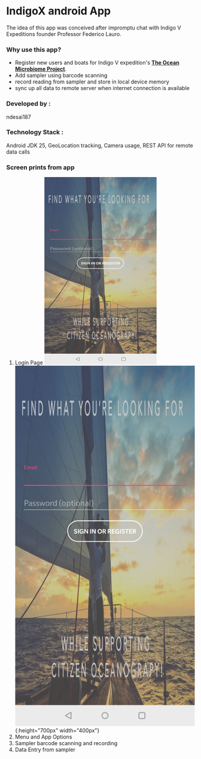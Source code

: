 # IndigoX android App

The idea of this app was conceived after impromptu chat with Indigo V Expeditions 
founder Professor Federico Lauro.

### Why use this app?
* Register new users and boats for Indigo V expedition's [**The Ocean Microbiome Project**](http://www.indigovexpeditions.org/the-ocean-microbiome-project/).
* Add sampler using barcode scanning
* record reading from sampler and store in local device memory
* sync up all data to remote server when internet connection is available

### Developed by : 
ndesai187

### Technology Stack : 
Android JDK 25, GeoLocation tracking, Camera usage, REST API for remote data calls

### Screen prints from app
1. Login Page
    <img src="https://github.com/ndesai187/indigoX/blob/master/pictures/loginPage.jpg" width="300" height="500">
    ![loginPage](https://github.com/ndesai187/indigoX/blob/master/pictures/loginPage.jpg){:height="700px" width="400px"}
2. Menu and App Options
3. Sampler barcode scanning and recording
4. Data Entry from sampler